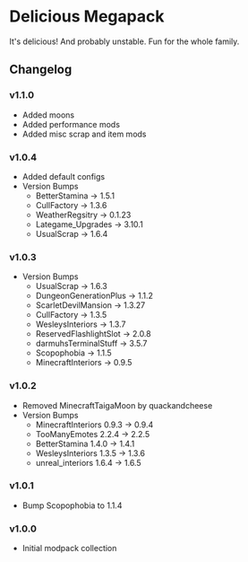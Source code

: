 # Delicious Megapack
It's delicious! And probably unstable. Fun for the whole family.

## Changelog

### v1.1.0
- Added moons
- Added performance mods
- Added misc scrap and item mods

### v1.0.4
- Added default configs
- Version Bumps
  - BetterStamina -> 1.5.1
  - CullFactory -> 1.3.6
  - WeatherRegsitry -> 0.1.23
  - Lategame_Upgrades -> 3.10.1
  - UsualScrap -> 1.6.4

### v1.0.3
- Version Bumps
  - UsualScrap -> 1.6.3
  - DungeonGenerationPlus -> 1.1.2
  - ScarletDevilMansion -> 1.3.27
  - CullFactory -> 1.3.5
  - WesleysInteriors -> 1.3.7
  - ReservedFlashlightSlot -> 2.0.8
  - darmuhsTerminalStuff -> 3.5.7
  - Scopophobia -> 1.1.5
  - MinecraftInteriors -> 0.9.5

### v1.0.2
- Removed MinecraftTaigaMoon by quackandcheese
- Version Bumps
  - MinecraftInteriors 0.9.3 -> 0.9.4
  - TooManyEmotes 2.2.4 -> 2.2.5
  - BetterStamina 1.4.0 -> 1.4.1
  - WesleysInteriors 1.3.5 -> 1.3.6
  - unreal_interiors 1.6.4 -> 1.6.5

### v1.0.1
- Bump Scopophobia to 1.1.4

### v1.0.0
- Initial modpack collection